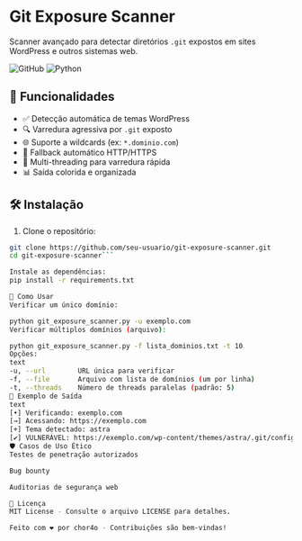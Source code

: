 # Git Exposure Scanner

Scanner avançado para detectar diretórios `.git` expostos em sites WordPress e outros sistemas web.

![GitHub](https://img.shields.io/github/license/seu-usuario/git-exposure-scanner)
![Python](https://img.shields.io/badge/Python-3.x-blue)

## 📌 Funcionalidades

- ✅ Detecção automática de temas WordPress
- 🔍 Varredura agressiva por `.git` exposto
- 🌐 Suporte a wildcards (ex: `*.dominio.com`)
- 🔄 Fallback automático HTTP/HTTPS
- 🚀 Multi-threading para varredura rápida
- 📊 Saída colorida e organizada

## 🛠 Instalação

1. Clone o repositório:
```bash
git clone https://github.com/seu-usuario/git-exposure-scanner.git
cd git-exposure-scanner```

Instale as dependências:
pip install -r requirements.txt

🚀 Como Usar
Verificar um único domínio:

python git_exposure_scanner.py -u exemplo.com
Verificar múltiplos domínios (arquivo):

python git_exposure_scanner.py -f lista_dominios.txt -t 10
Opções:
text
-u, --url        URL única para verificar
-f, --file       Arquivo com lista de domínios (um por linha)
-t, --threads    Número de threads paralelas (padrão: 5)
📝 Exemplo de Saída
text
[•] Verificando: exemplo.com
[→] Acessando: https://exemplo.com
[+] Tema detectado: astra
[✔] VULNERÁVEL: https://exemplo.com/wp-content/themes/astra/.git/config
🛡 Casos de Uso Ético
Testes de penetração autorizados

Bug bounty

Auditorias de segurança web

📄 Licença
MIT License - Consulte o arquivo LICENSE para detalhes.

Feito com ❤️ por chor4o - Contribuições são bem-vindas!
